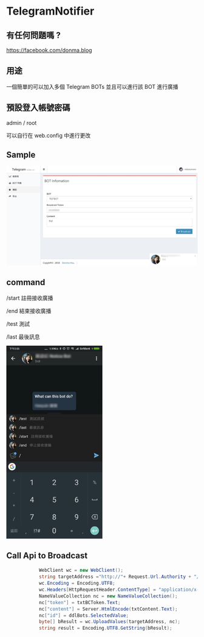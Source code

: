 # TelegramNotifier


## 有任何問題嗎 ? 
https://facebook.com/donma.blog

## 用途
一個簡單的可以加入多個 Telegram BOTs 並且可以進行該 BOT 進行廣播

## 預設登入帳號密碼

admin / root 

可以自行在 web.config 中進行更改

## Sample

![alt Preview](https://github.com/donma/TelegramNotifier/blob/master/demo1.jpg?raw=true)

## command

/start 註冊接收廣播

/end 結束接收廣播

/test 測試

/last  最後訊息

![](https://github.com/donma/TelegramNotifier/blob/master/demo2.jpg?raw=true)


## Call Api to Broadcast

```C#
            WebClient wc = new WebClient();
            string targetAddress ="http://"+ Request.Url.Authority + "/api/push.aspx";
            wc.Encoding = Encoding.UTF8;
            wc.Headers[HttpRequestHeader.ContentType] = "application/x-www-form-urlencoded";
            NameValueCollection nc = new NameValueCollection();
            nc["token"] = txtBCToken.Text;
            nc["content"] = Server.HtmlEncode(txtContent.Text);
            nc["id"] = ddlBots.SelectedValue;
            byte[] bResult = wc.UploadValues(targetAddress, nc);
            string result = Encoding.UTF8.GetString(bResult);
            

